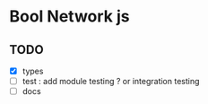 # Bool Network js


## TODO

- [x] types
- [ ] test : add module testing ? or integration testing
- [ ] docs
